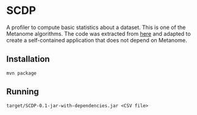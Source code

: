 # SCDP
A profiler to compute basic statistics about a dataset. This is one of the Metanome algorithms. The code was extracted from [here](https://github.com/HPI-Information-Systems/metanome-algorithms) and adapted to create a self-contained application that does not depend on Metanome.

## Installation

```
mvn package
```

## Running

```
target/SCDP-0.1-jar-with-dependencies.jar <CSV file>
```